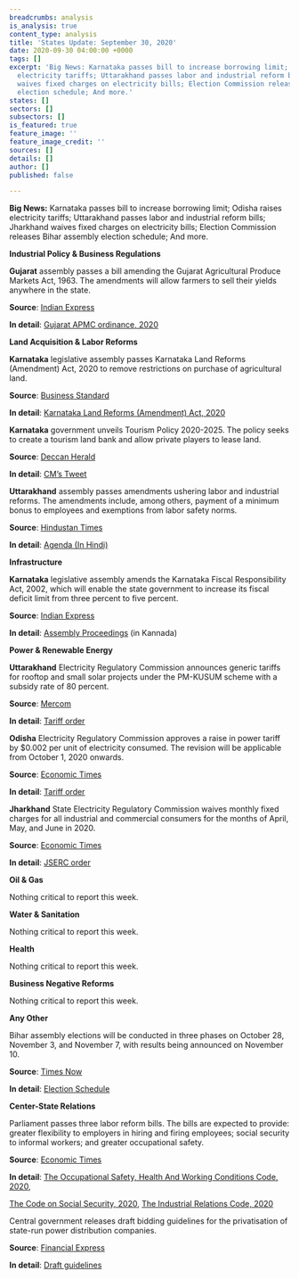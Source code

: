 ```yaml
---
breadcrumbs: analysis
is_analysis: true
content_type: analysis
title: 'States Update: September 30, 2020'
date: 2020-09-30 04:00:00 +0000
tags: []
excerpt: 'Big News: Karnataka passes bill to increase borrowing limit; Odisha raises
  electricity tariffs; Uttarakhand passes labor and industrial reform bills; Jharkhand
  waives fixed charges on electricity bills; Election Commission releases Bihar assembly
  election schedule; And more.'
states: []
sectors: []
subsectors: []
is_featured: true
feature_image: ''
feature_image_credit: ''
sources: []
details: []
author: []
published: false

---
```

**Big News:** Karnataka passes bill to increase borrowing limit; Odisha raises electricity tariffs; Uttarakhand passes labor and industrial reform bills; Jharkhand waives fixed charges on electricity bills; Election Commission releases Bihar assembly election schedule; And more.

**Industrial Policy & Business Regulations**

**Gujarat** assembly passes a bill amending the Gujarat Agricultural Produce Markets Act, 1963. The amendments will allow farmers to sell their yields anywhere in the state.

**Source**: [Indian Express](https://indianexpress.com/article/india/gujarat-bill-amending-apmc-act-passed-cong-calls-it-anti-farmer-walks-out-6615933/)

**In detail**: [Gujarat APMC ordinance, 2020](https://prsindia.org/files/bills_acts/bills_states/gujarat/2020/Gujarat%20APMC%20Ordinance%202020.pdf)

**Land Acquisition & Labor Reforms**

**Karnataka** legislative assembly passes Karnataka Land Reforms (Amendment) Act, 2020 to remove restrictions on purchase of agricultural land.

**Source**: [Business Standard](https://www.business-standard.com/article/current-affairs/karnataka-passes-bill-to-amend-land-reforms-act-makes-it-easy-to-buy-120092600874_1.html)

**In detail**: [Karnataka Land Reforms (Amendment) Act, 2020](https://dpal.karnataka.gov.in/storage/pdf-files/ao2020/09%20of%202020%20(E).pdf)

**Karnataka** government unveils Tourism Policy 2020-2025. The policy seeks to create a tourism land bank and allow private players to lease land.

**Source**: [Deccan Herald](https://www.deccanherald.com/state/top-karnataka-stories/karnataka-government-to-lease-land-to-private-players-under-new-tourism-policy-894024.html)

**In detail**: [CM’s Tweet](https://twitter.com/BSYBJP/status/1310152467313696773?s=20)

**Uttarakhand** assembly passes amendments ushering labor and industrial reforms. The amendments include, among others, payment of a minimum bonus to employees and exemptions from labor safety norms.

**Source**: [Hindustan Times](https://www.hindustantimes.com/dehradun/uttarakhand-s-labour-and-industrial-law-changes-termed-anti-worker-by-congress/story-d4zrGYdEZ5fXTUylo9bKzM.html)

**In detail**: [Agenda (In Hindi)](https://ukvidhansabha.uk.gov.in/news/view/244)

**Infrastructure**

**Karnataka** legislative assembly amends the Karnataka Fiscal Responsibility Act, 2002, which will enable the state government to increase its fiscal deficit limit from three percent to five percent.

**Source**: [Indian Express](https://indianexpress.com/article/cities/bangalore/karnataka-passes-bill-to-increase-borrowing-limit-6615375/)

**In detail**: [Assembly Proceedings](http://www.kla.kar.nic.in/assembly/lob/lob26092020.pdf) (in Kannada)

**Power & Renewable Energy**

**Uttarakhand** Electricity Regulatory Commission announces generic tariffs for rooftop and small solar projects under the PM-KUSUM scheme with a subsidy rate of 80 percent.

**Source**: [Mercom](https://mercomindia.com/uttarakhand-generic-tariff-rooftop-solar/)

**In detail**: [Tariff order](http://www.uerc.gov.in/ordersPetitions/orders/Misc/2020/September/Suo_moto_order_dt_15.09.20.pdf)

**Odisha** Electricity Regulatory Commission approves a raise in power tariff by $0.002 per unit of electricity consumed. The revision will be applicable from October 1, 2020 onwards.

**Source**: [Economic Times](https://energy.economictimes.indiatimes.com/news/power/power-tariff-to-be-hiked-by-20-paise-per-unit-in-odisha/78287181)

**In detail**: [Tariff order](http://www.orierc.org/Retail%20Supply%20Tariff.pdf)

**Jharkhand** State Electricity Regulatory Commission waives monthly fixed charges for all industrial and commercial consumers for the months of April, May, and June in 2020.

**Source**: [Economic Times](https://energy.economictimes.indiatimes.com/news/power/jharkhand-in-relief-to-power-consumers-jserc-announces-moratorium/78266947)

**In detail**: [JSERC order](http://jserc.org/pdf/orders/2020_15_suo.pdf)

**Oil & Gas**

Nothing critical to report this week.

**Water & Sanitation**

Nothing critical to report this week.

**Health**

Nothing critical to report this week.

**Business Negative Reforms**

Nothing critical to report this week.

**Any Other**

Bihar assembly elections will be conducted in three phases on October 28, November 3, and November 7, with results being announced on November 10.

**Source**: [Times Now](https://www.timesnownews.com/india/article/bihar-assembly-election-2020-polling-dates-election-commission-of-india/657838)

**In detail**: [Election Schedule](https://eci.gov.in/files/file/12253-schedule-for-general-election-to-the-legislative-assembly-of-bihar-2020/)

**Center-State Relations**

Parliament passes three labor reform bills. The bills are expected to provide: greater flexibility to employers in hiring and firing employees; social security to informal workers; and greater occupational safety.

**Source**: [Economic Times](https://economictimes.indiatimes.com/news/economy/policy/rajya-sabha-passes-labour-bills-making-it-easier-for-employers-to-hire-and-fire-workers/articleshow/78271875.cms)

**In detail**: [The Occupational Safety, Health And Working Conditions Code, 2020](http://164.100.47.219/BillsTexts/LSBillTexts/PassedLoksabha/122-C_2020_LS_Eng.pdf),

[The Code on Social Security, 2020](http://164.100.47.219/BillsTexts/LSBillTexts/PassedLoksabha/121-C_2020_LS_Eng.pdf), [The Industrial Relations Code, 2020](http://164.100.47.219/BillsTexts/LSBillTexts/PassedLoksabha/120-C_2020_LS_Eng.pdf)

Central government releases draft bidding guidelines for the privatisation of state-run power distribution companies.

**Source**: [Financial Express](https://www.financialexpress.com/industry/govt-issues-draft-bidding-guidelines-for-discom-privatisation/2089596/)

**In detail**: [Draft guidelines](https://powermin.nic.in/sites/default/files/webform/notices/20200922_Draft_SBD_for_privatisation_of_Distribution_Licensees.pdf)